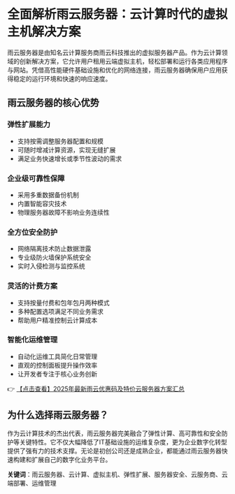 # 全面解析雨云服务器：云计算时代的虚拟主机解决方案

雨云服务器是由知名云计算服务商雨云科技推出的虚拟服务器产品。作为云计算领域的创新解决方案，它允许用户租用云端虚拟主机，轻松部署和运行各类应用程序与网站。凭借高性能硬件基础设施和优化的网络连接，雨云服务器确保用户应用获得稳定的运行环境和快速的响应速度。

## 雨云服务器的核心优势

### 弹性扩展能力
- 支持按需调整服务器配置和规模
- 可随时增减计算资源，实现无缝扩展
- 满足业务快速增长或季节性波动的需求

### 企业级可靠性保障
- 采用多重数据备份机制
- 内置智能容灾技术
- 物理服务器故障不影响业务连续性

### 全方位安全防护
- 网络隔离技术防止数据泄露
- 专业级防火墙保护系统安全
- 实时入侵检测与监控系统

### 灵活的计费方案
- 支持按量付费和包年包月两种模式
- 多种配置选项满足不同业务需求
- 帮助用户精准控制云计算成本

### 智能化运维管理
- 自动化运维工具简化日常管理
- 直观的控制面板提升操作效率
- 让开发者专注于核心业务创新

👉 [【点击查看】2025年最新雨云优惠码及特价云服务器方案汇总](https://bit.ly/RainYun)

## 为什么选择雨云服务器？

作为云计算技术的杰出代表，雨云服务器完美融合了弹性计算、高可靠性和安全防护等关键特性。它不仅大幅降低了IT基础设施的运维复杂度，更为企业数字化转型提供了强有力的技术支撑。无论是初创公司还是成熟企业，都能通过雨云服务器快速构建和扩展自己的数字化业务平台。

**关键词**：雨云服务器、云计算、虚拟主机、弹性扩展、服务器安全、云服务商、云端部署、运维管理